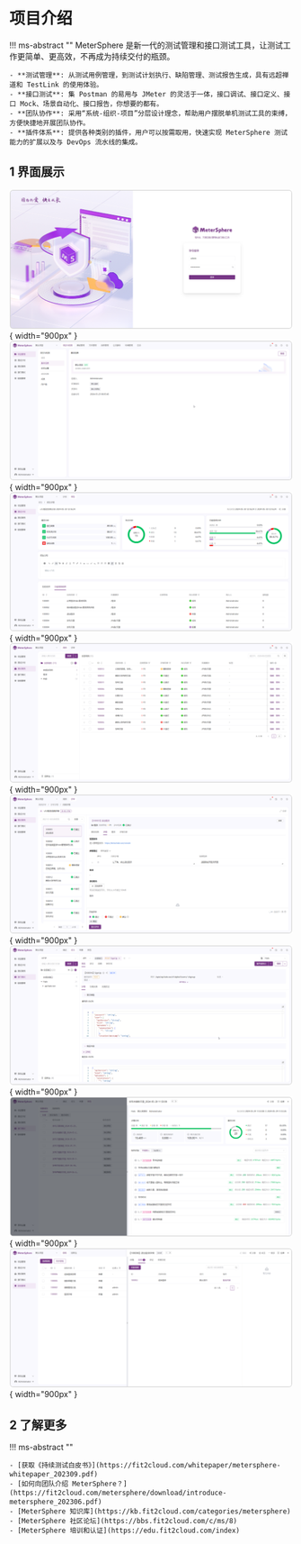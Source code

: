 

# 项目介绍

!!! ms-abstract ""
	MeterSphere 是新一代的测试管理和接口测试工具，让测试工作更简单、更高效，不再成为持续交付的瓶颈。

	- **测试管理**: 从测试用例管理，到测试计划执行、缺陷管理、测试报告生成，具有远超禅道和 TestLink 的使用体验。
	- **接口测试**: 集 Postman 的易用与 JMeter 的灵活于一体，接口调试、接口定义、接口 Mock、场景自动化、接口报告，你想要的都有。
	- **团队协作**: 采用“系统-组织-项目”分层设计理念，帮助用户摆脱单机测试工具的束缚，方便快捷地开展团队协作。
    - **插件体系**: 提供各种类别的插件，用户可以按需取用，快速实现 MeterSphere 测试能力的扩展以及与 DevOps 流水线的集成。

## 1 界面展示

![!界面说明2](./img/登录.png){ width="900px" }
![!界面说明2](./img/项目管理.png){ width="900px" }
![!界面说明2](./img/测试计划.png){ width="900px" }
![!界面说明2](./img/测试用例1.png){ width="900px" }
![!界面说明2](./img/测试用例2.png){ width="900px" }
![!界面说明2](./img/接口测试1.png){ width="900px" }
![!界面说明2](./img/接口测试2.png){ width="900px" }
![!界面说明2](./img/缺陷管理.png){ width="900px" }

## 2 了解更多
!!! ms-abstract ""

    - [获取《持续测试白皮书》](https://fit2cloud.com/whitepaper/metersphere-whitepaper_202309.pdf)
    - [如何向团队介绍 MeterSphere？](https://fit2cloud.com/metersphere/download/introduce-metersphere_202306.pdf)
    - [MeterSphere 知识库](https://kb.fit2cloud.com/categories/metersphere)
    - [MeterSphere 社区论坛](https://bbs.fit2cloud.com/c/ms/8)
    - [MeterSphere 培训和认证](https://edu.fit2cloud.com/index)
